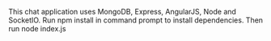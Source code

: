 This chat application uses MongoDB, Express, AngularJS, Node and SocketIO.
Run npm install in command prompt to install dependencies.
Then run node index.js

